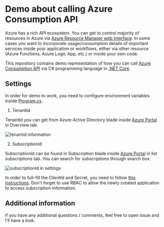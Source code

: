 # Demo about calling Azure Consumption API

Azure has a rich API ecosystem. You can get to control majority of resources in Azure via [Azure Resource Manager web Interface](https://resources.azure.com). 
In some cases you want to incorporate usage/consumption details of important services inside your application or workflows, either via other resource (Azure Functions, Azure Logic App, etc.)
or inside your own code.

This repository contains demo representation of how you can call [Azure Consumption API](https://docs.microsoft.com/en-us/rest/api/consumption/) via C# programming language in [.NET Core](https://dot.net).

## Settings

In order for demo to work, you need to configure environment variables inside [Program.cs](https://github.com/bovrhovn/azure-consumption-api-demos/blob/master/Consumption.Console/Program.cs). 

1. TenantId

TenantId you can get from Azure Active Directory blade inside [Azure Portal](https://portal.azure.com) in Overview tab.

![tenantid information](https://webeudatastorage.blob.core.windows.net/web/azure-consumption-api-demo-tenantid.png)

2. SubscriptionId

SubscriptionId can be found in Subscription blade inside [Azure Portal](https://portal.azure.com) in list subscriptions tab. You can search for *subscriptions* through search box.

![subscriptionId in settings](https://webeudatastorage.blob.core.windows.net/web/azure-consumption-api-demo-subscriptionid.png)

In order to full-fill the ClientId and Secret, you need to follow [this instructions](https://docs.microsoft.com/en-us/azure/active-directory/develop/howto-create-service-principal-portal).
Don't forget to use RBAC to allow the newly created application to access subscription information.

## Additional information

if you have any additional questions / comments, feel free to open issue and I'll have a look.
